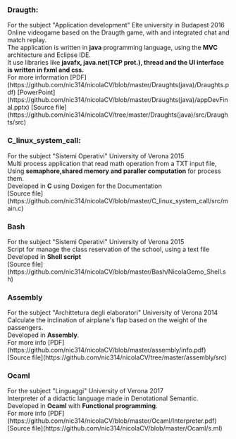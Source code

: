 <h3>Draugth:</h3> For the subject "Application development" Elte university in Budapest 2016 <br>
Online videogame based on the Draugth game, with and integrated chat and match replay. <br>
The application is written in <b>java</b> programming language, using the <b>MVC</b> architecture and Eclipse IDE. <br>
It use libraries like <b>javafx, java.net(TCP prot.), thread and the UI interface is written in fxml and css.</b> <br>
For more information 
[PDF](https://github.com/nic314/nicolaCV/blob/master/Draughts(java)/Draughts.pdf)
[PowerPoint](https://github.com/nic314/nicolaCV/blob/master/Draughts(java)/appDevFinal.pptx)
[Source file](https://github.com/nic314/nicolaCV/tree/master/Draughts(java)/src/Draughts/src)


<h3>C_linux_system_call:</h3> For the subject "Sistemi Operativi" University of Verona 2015 <br>
Multi process application that read math operation from a TXT input file, <br>
Using <b>semaphore,shared memory and paraller computation</b> for process them.<br>
Developed in <b>C</b> using Doxigen for the Documentation<br>
[Source file](https://github.com/nic314/nicolaCV/blob/master/C_linux_system_call/src/main.c)

<h3>Bash</h3> For the subject "Sistemi Operativi" University of Verona 2015 <br>
Script for manage the class reservation of the school, using a text file<br>
Developed in <b>Shell script</b><br>
[Source file](https://github.com/nic314/nicolaCV/blob/master/Bash/NicolaGemo_Shell.sh)



<h3>Assembly</h3> For the subject "Archittetura degli elaboratori" University of Verona 2014 <br>
Calculate the inclination of airplane's flap based on the weight of the passengers.<br>
Developed in <b>Assembly</b>.<br>
For more info [PDF](https://github.com/nic314/nicolaCV/blob/master/assembly/info.pdf)<br>
[Source file](https://github.com/nic314/nicolaCV/tree/master/assembly/src)


<h3>Ocaml</h3> For the subject "Linguaggi" University of Verona 2017 <br>
Interpreter of a didactic language made in Denotational Semantic.<br>
Developed in <b>Ocaml</b> with <b>Functional programming</b>.<br>
For more info [PDF](https://github.com/nic314/nicolaCV/blob/master/Ocaml/Interpreter.pdf)<br>
[Source file](https://github.com/nic314/nicolaCV/blob/master/Ocaml/s.ml)
